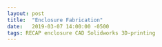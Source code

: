 ```yaml
---
layout: post
title:  "Enclosure Fabrication"
date:   2019-03-07 14:00:00 -0500
tags: RECAP enclosure CAD Solidworks 3D-printing
---
```

